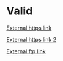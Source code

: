 # Valid

[External https link](https://example.com/)

[External https link 2](https:./external.https)

[External ftp link](ftp:./external.ftp)
